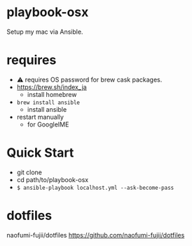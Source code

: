 # playbook-osx
Setup my mac via Ansible.

# requires
- :warning: requires OS password for brew cask packages.
- https://brew.sh/index_ja
  - install homebrew
- `brew install ansible`
  - install ansible
- restart manually
  - for GoogleIME

# Quick Start
- git clone
- cd path/to/playbook-osx
- `$ ansible-playbook localhost.yml --ask-become-pass`

# dotfiles
naofumi-fujii/dotfiles https://github.com/naofumi-fujii/dotfiles

